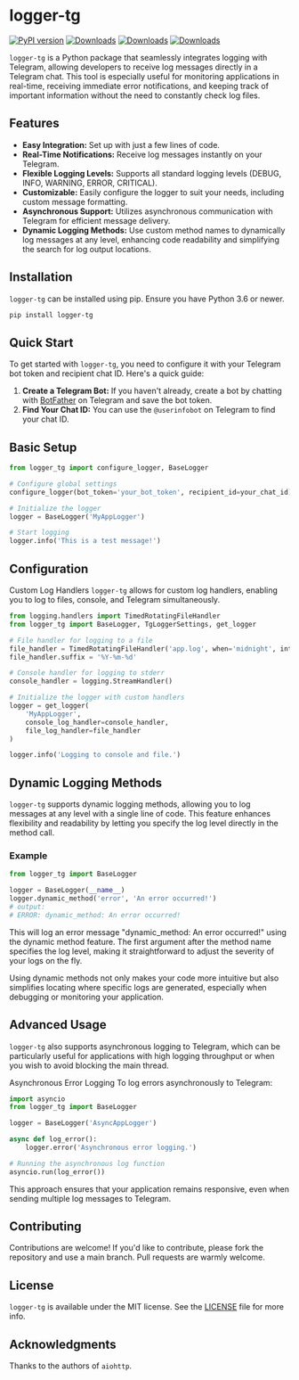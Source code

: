 # logger-tg
[![PyPI version](https://badge.fury.io/py/logger-tg.svg)](https://badge.fury.io/py/logger-tg)
[![Downloads](https://pepy.tech/badge/logger-tg)](https://pepy.tech/project/logger-tg)
[![Downloads](https://pepy.tech/badge/logger-tg/month)](https://pepy.tech/project/logger-tg)
[![Downloads](https://pepy.tech/badge/logger-tg/week)](https://pepy.tech/project/logger-tg)

`logger-tg` is a Python package that seamlessly integrates logging with Telegram, allowing developers to receive log messages directly in a Telegram chat. This tool is especially useful for monitoring applications in real-time, receiving immediate error notifications, and keeping track of important information without the need to constantly check log files.

## Features
- **Easy Integration:** Set up with just a few lines of code.
- **Real-Time Notifications:** Receive log messages instantly on your Telegram.
- **Flexible Logging Levels:** Supports all standard logging levels (DEBUG, INFO, WARNING, ERROR, CRITICAL).
- **Customizable:** Easily configure the logger to suit your needs, including custom message formatting.
- **Asynchronous Support:** Utilizes asynchronous communication with Telegram for efficient message delivery.
- **Dynamic Logging Methods:** Use custom method names to dynamically log messages at any level, enhancing code readability and simplifying the search for log output locations.

## Installation
`logger-tg` can be installed using pip. Ensure you have Python 3.6 or newer.

```bash
pip install logger-tg
```

## Quick Start
To get started with `logger-tg`, you need to configure it with your Telegram bot token and recipient chat ID. Here's a quick guide:

1. **Create a Telegram Bot:** If you haven't already, create a bot by chatting with [BotFather](https://t.me/botfather) on Telegram and save the bot token.
2. **Find Your Chat ID:** You can use the `@userinfobot` on Telegram to find your chat ID.

## Basic Setup
```python
from logger_tg import configure_logger, BaseLogger

# Configure global settings
configure_logger(bot_token='your_bot_token', recipient_id=your_chat_id)

# Initialize the logger
logger = BaseLogger('MyAppLogger')

# Start logging
logger.info('This is a test message!')
```

## Configuration
Custom Log Handlers
`logger-tg` allows for custom log handlers, enabling you to log to files, console, and Telegram simultaneously.

```python
from logging.handlers import TimedRotatingFileHandler
from logger_tg import BaseLogger, TgLoggerSettings, get_logger

# File handler for logging to a file
file_handler = TimedRotatingFileHandler('app.log', when='midnight', interval=1)
file_handler.suffix = '%Y-%m-%d'

# Console handler for logging to stderr
console_handler = logging.StreamHandler()

# Initialize the logger with custom handlers
logger = get_logger(
    'MyAppLogger',
    console_log_handler=console_handler,
    file_log_handler=file_handler
)

logger.info('Logging to console and file.')
```

## Dynamic Logging Methods
`logger-tg` supports dynamic logging methods, allowing you to log messages at any level with a single line of code. This feature enhances flexibility and readability by letting you specify the log level directly in the method call.

### Example
```python
from logger_tg import BaseLogger

logger = BaseLogger(__name__)
logger.dynamic_method('error', 'An error occurred!')
# output:
# ERROR: dynamic_method: An error occurred!
```
This will log an error message "dynamic_method: An error occurred!" using the dynamic method feature. The first argument after the method name specifies the log level, making it straightforward to adjust the severity of your logs on the fly.

Using dynamic methods not only makes your code more intuitive but also simplifies locating where specific logs are generated, especially when debugging or monitoring your application.

## Advanced Usage
`logger-tg` also supports asynchronous logging to Telegram, which can be particularly useful for applications with high logging throughput or when you wish to avoid blocking the main thread.

Asynchronous Error Logging
To log errors asynchronously to Telegram:

```python
import asyncio
from logger_tg import BaseLogger

logger = BaseLogger('AsyncAppLogger')

async def log_error():
    logger.error('Asynchronous error logging.')

# Running the asynchronous log function
asyncio.run(log_error())
```
This approach ensures that your application remains responsive, even when sending multiple log messages to Telegram.

## Contributing
Contributions are welcome! If you'd like to contribute, please fork the repository and use a main branch. Pull requests are warmly welcome.

## License
`logger-tg` is available under the MIT license. See the [LICENSE](LICENSE) file for more info.

## Acknowledgments
Thanks to the authors of `aiohttp`.